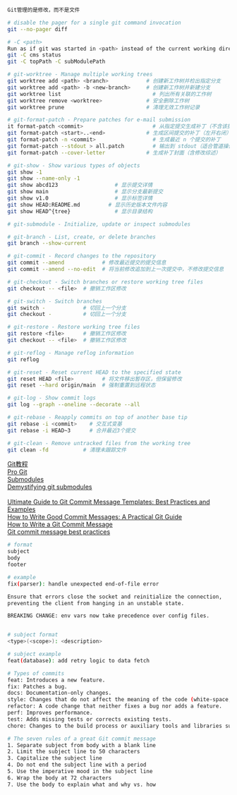 ```bash

Git管理的是修改，而不是文件

# disable the pager for a single git command invocation
git --no-pager diff

# -C <path>
Run as if git was started in <path> instead of the current working directory.
git -C cms status
git -C topPath -C subModulePath

# git-worktree - Manage multiple working trees
git worktree add <path> <branch>      	    # 创建新工作树并检出指定分支
git worktree add <path> -b <new-branch>	    # 创建新工作树并新建分支
git worktree list	                          # 列出所有关联的工作树
git worktree remove <worktree>	            # 安全删除工作树
git worktree prune	                        # 清理无效工作树记录

# git-format-patch - Prepare patches for e-mail submission
it format-patch <commit>	                  # 从指定提交生成补丁（不含该提交）
git format-patch <start>..<end>	            # 生成区间提交的补丁（左开右闭）
git format-patch -n <commit>	              # 生成最近 n 个提交的补丁
git format-patch --stdout > all.patch	      # 输出到 stdout（适合管道操作）
git format-patch --cover-letter	            # 生成补丁封面（含修改综述）

# git-show - Show various types of objects
git show -1
git show --name-only -1
git show abcd123	              # 显示提交详情
git show main	                  # 显示分支最新提交
git show v1.0	                  # 显示标签详情
git show HEAD:README.md	        # 显示历史版本文件内容
git show HEAD^{tree}	          # 显示目录结构

# git-submodule - Initialize, update or inspect submodules

# git-branch - List, create, or delete branches
git branch --show-current

# git-commit - Record changes to the repository
git commit --amend            # 修改最近提交的提交信息
git commit --amend --no-edit  # 将当前修改追加到上一次提交中，不修改提交信息

# git-checkout - Switch branches or restore working tree files
git checkout -- <file>  # 撤销工作区修改​​

# git-switch - Switch branches
git switch -            # 切回上一个分支
git checkout -          # 切回上一个分支

# git-restore - Restore working tree files
git restore <file>      # 撤销工作区修改
git checkout -- <file>  # 撤销工作区修改​​

# git-reflog - Manage reflog information
git reflog

# git-reset - Reset current HEAD to the specified state
git reset HEAD <file>         # 将文件移出暂存区，但保留修改
git reset --hard origin/main  # 强制重置到远程状态​

# git-log - Show commit logs
git log --graph --oneline --decorate --all

# git-rebase - Reapply commits on top of another base tip
git rebase -i <commit>    # 交互式变基
git rebase -i HEAD~3      # 合并最近3个提交

# git-clean - Remove untracked files from the working tree
git clean -fd           # ​​清理未跟踪文件
```

[Git教程](https://www.liaoxuefeng.com/wiki/896043488029600)  
[Pro Git](https://git-scm.com/book/zh/v2/)  
[Submodules](https://git-scm.com/book/en/v2/Git-Tools-Submodules)  
[Demystifying git submodules](https://www.cyberdemon.org/2024/03/20/submodules.html)  
[]()  
[Ultimate Guide to Git Commit Message Templates: Best Practices and Examples](https://axolo.co/blog/p/git-commit-messages-best-practices-examples)  
[How to Write Good Commit Messages: A Practical Git Guide](https://www.freecodecamp.org/news/writing-good-commit-messages-a-practical-guide/)  
[How to Write a Git Commit Message](https://cbea.ms/git-commit/)  
[Git commit message best practices](https://graphite.dev/guides/git-commit-message-best-practices)  
```bash
# format
subject
body
footer

# example
fix(parser): handle unexpected end-of-file error

Ensure that errors close the socket and reinitialize the connection,
preventing the client from hanging in an unstable state.

BREAKING CHANGE: env vars now take precedence over config files.


# subject format
<type>(<scope>): <description>

# subject example
feat(database): add retry logic to data fetch

# Types of commits
feat: Introduces a new feature.
fix: Patches a bug.
docs: Documentation-only changes.
style: Changes that do not affect the meaning of the code (white-space, formatting, etc).
refactor: A code change that neither fixes a bug nor adds a feature.
perf: Improves performance.
test: Adds missing tests or corrects existing tests.
chore: Changes to the build process or auxiliary tools and libraries such as documentation generation.

# The seven rules of a great Git commit message
1. Separate subject from body with a blank line
2. Limit the subject line to 50 characters
3. Capitalize the subject line
4. Do not end the subject line with a period
5. Use the imperative mood in the subject line
6. Wrap the body at 72 characters
7. Use the body to explain what and why vs. how
```